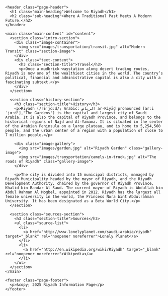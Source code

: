 <!doctype html>
<html lang="en">
<head>
  <meta charset="UTF-8">
  <meta name="viewport" content="width=device-width, initial-scale=1.0">
  <title>Welcome to Riyadh</title>
  <link rel="stylesheet" href="css/style.css">
</head>
<body>
  <div class="wrapper">

    <header class="page-header">
      <h1 class="main-heading">Welcome to Riyadh</h1>
      <h2 class="sub-heading">Where A Traditional Past Meets A Modern Future.</h2>
    </header>

    <main class="main-content" id="content">
      <section class="intro-section">
        <div class="image-container">
          <img src="images/transportation/transit.jpg" alt="Modern Transit" class="section-image">
        </div>
        <div class="text-content">
          <h3 class="section-title">Travel</h3>
          <p>Once a mudbrick waystation along desert trading routes, Riyadh is now one of the wealthiest cities in the world. The country’s political, financial and administrative capital is also a city with a fascinating subtext.</p>
        </div>
      </section>

      <section class="history-section">
        <h3 class="section-title">History</h3>
        <p>Riyadh (/rɨˈjɑːd/; Arabic: الرياض‎ ar-Riyāḍ pronounced [arːiˈjɑːdˤ],"The Gardens") is the capital and largest city of Saudi Arabia. It is also the capital of Riyadh Province, and belongs to the historical regions of Najd and Al-Yamama. It is situated in the center of the Arabian Peninsula on a large plateau, and is home to 5,254,560 people, and the urban center of a region with a population of close to 7 million people.</p>

        <div class="image-gallery">
          <img src="images/garden.jpg" alt="Riyadh Garden" class="gallery-image">
          <img src="images/transportation/camels-in-truck.jpg" alt="The roads of Riyadh" class="gallery-image">
        </div>

        <p>The city is divided into 15 municipal districts, managed by Riyadh Municipality headed by the mayor of Riyadh, and the Riyadh Development Authority, chaired by the governor of Riyadh Province, Khalid bin Bandar Al Saud. The current mayor of Riyadh is Abdullah bin Abdul Rahman Al Mogbel, appointed in 2012. Riyadh has the largest all female university in the world, the Princess Nora bint Abdulrahman University. It has been designated as a Beta World City.</p>
      </section>

      <section class="sources-section">
        <h3 class="section-title">Sources</h3>
        <ul class="source-list">
          <li>
            <a href="http://www.lonelyplanet.com/saudi-arabia/riyadh" target="_blank" rel="noopener noreferrer">Lonely Planet</a>
          </li>
          <li>
            <a href="http://en.wikipedia.org/wiki/Riyadh" target="_blank" rel="noopener noreferrer">Wikipedia</a>
          </li>
        </ul>
      </section>
    </main>

    <footer class="page-footer">
      <p>&copy; 2025 Riyadh Information Page</p>
    </footer>
  </div>
</body>
</html>